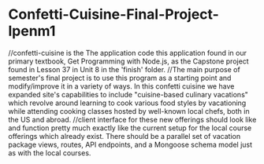 # Confetti-Cuisine-Final-Project-lpenm1
//confetti-cuisine is the The application code this application found in our primary textbook, Get Programming with Node.js, as the Capstone 
project found in Lesson 37 in Unit 8 in the 'finish' folder. 
//The main purpose of  semester's final project is to use this program as a starting point and modify/improve it in a variety of ways.
In this confetti cuisine we have expanded site's capabilities to include "cuisine-based culinary vacations" which revolve around learning to cook various food styles 
by vacationing while attending cooking classes hosted by well-known local chefs, both in the US and abroad.
//client interface for these new offerings should look like and function pretty much exactly like the current setup for the local course offerings 
which already exist. There should be a parallel set of vacation package views, routes, API endpoints, and a Mongoose schema model just as with the local courses.
